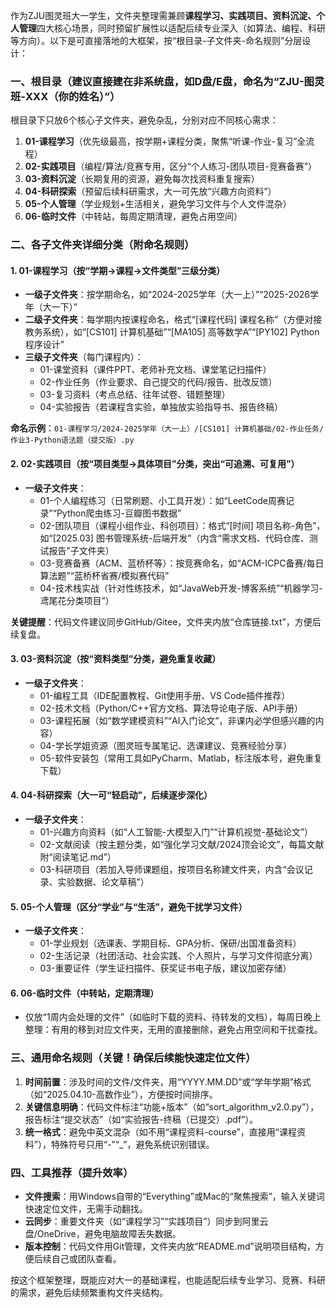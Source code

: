 作为ZJU图灵班大一学生，文件夹整理需兼顾**课程学习、实践项目、资料沉淀、个人管理**四大核心场景，同时预留扩展性以适配后续专业深入（如算法、编程、科研等方向）。以下是可直接落地的大框架，按“根目录-子文件夹-命名规则”分层设计：


### 一、根目录（建议直接建在非系统盘，如D盘/E盘，命名为“ZJU-图灵班-XXX（你的姓名）”）
根目录下只放6个核心子文件夹，避免杂乱，分别对应不同核心需求：
1. **01-课程学习**（优先级最高，按学期+课程分类，聚焦“听课-作业-复习”全流程）
2. **02-实践项目**（编程/算法/竞赛专用，区分“个人练习-团队项目-竞赛备赛”）
3. **03-资料沉淀**（长期复用的资源，避免每次找资料重复搜索）
4. **04-科研探索**（预留后续科研需求，大一可先放“兴趣方向资料”）
5. **05-个人管理**（学业规划+生活相关，避免学习文件与个人文件混杂）
6. **06-临时文件**（中转站，每周定期清理，避免占用空间）


### 二、各子文件夹详细分类（附命名规则）
#### 1. 01-课程学习（按“学期→课程→文件类型”三级分类）
- **一级子文件夹**：按学期命名，如“2024-2025学年（大一上）”“2025-2026学年（大一下）”  
- **二级子文件夹**：每学期内按课程命名，格式“[课程代码] 课程名称”（方便对接教务系统），如“[CS101] 计算机基础”“[MA105] 高等数学A”“[PY102] Python程序设计”  
- **三级子文件夹**（每门课程内）：
  - 01-课堂资料（课件PPT、老师补充文档、课堂笔记扫描件）
  - 02-作业任务（作业要求、自己提交的代码/报告、批改反馈）
  - 03-复习资料（考点总结、往年试卷、错题整理）
  - 04-实验报告（若课程含实验，单独放实验指导书、报告终稿）

**命名示例**：`01-课程学习/2024-2025学年（大一上）/[CS101] 计算机基础/02-作业任务/作业3-Python语法题（提交版）.py`


#### 2. 02-实践项目（按“项目类型→具体项目”分类，突出“可追溯、可复用”）
- **一级子文件夹**：
  - 01-个人编程练习（日常刷题、小工具开发）：如“LeetCode周赛记录”“Python爬虫练习-豆瓣图书数据”
  - 02-团队项目（课程小组作业、科创项目）：格式“[时间] 项目名称-角色”，如“[2025.03] 图书管理系统-后端开发”（内含“需求文档、代码仓库、测试报告”子文件夹）
  - 03-竞赛备赛（ACM、蓝桥杯等）：按竞赛命名，如“ACM-ICPC备赛/每日算法题”“蓝桥杯省赛/模拟赛代码”
  - 04-技术栈实战（针对性练技术，如“JavaWeb开发-博客系统”“机器学习-鸢尾花分类项目”）

**关键提醒**：代码文件建议同步GitHub/Gitee，文件夹内放“仓库链接.txt”，方便后续复盘。


#### 3. 03-资料沉淀（按“资料类型”分类，避免重复收藏）
- **一级子文件夹**：
  - 01-编程工具（IDE配置教程、Git使用手册、VS Code插件推荐）
  - 02-技术文档（Python/C++官方文档、算法导论电子版、API手册）
  - 03-课程拓展（如“数学建模资料”“AI入门论文”，非课内必学但感兴趣的内容）
  - 04-学长学姐资源（图灵班专属笔记、选课建议、竞赛经验分享）
  - 05-软件安装包（常用工具如PyCharm、Matlab，标注版本号，避免重复下载）


#### 4. 04-科研探索（大一可“轻启动”，后续逐步深化）
- **一级子文件夹**：
  - 01-兴趣方向资料（如“人工智能-大模型入门”“计算机视觉-基础论文”）
  - 02-文献阅读（按主题分类，如“强化学习文献/2024顶会论文”，每篇文献附“阅读笔记.md”）
  - 03-科研项目（若加入导师课题组，按项目名称建文件夹，内含“会议记录、实验数据、论文草稿”）


#### 5. 05-个人管理（区分“学业”与“生活”，避免干扰学习文件）
- **一级子文件夹**：
  - 01-学业规划（选课表、学期目标、GPA分析、保研/出国准备资料）
  - 02-生活记录（社团活动、社会实践、个人照片，与学习文件彻底分离）
  - 03-重要证件（学生证扫描件、获奖证书电子版，建议加密存储）


#### 6. 06-临时文件（中转站，定期清理）
- 仅放“1周内会处理的文件”（如临时下载的资料、待转发的文档），每周日晚上整理：有用的移到对应文件夹，无用的直接删除，避免占用空间和干扰查找。


### 三、通用命名规则（关键！确保后续能快速定位文件）
1. **时间前置**：涉及时间的文件/文件夹，用“YYYY.MM.DD”或“学年学期”格式（如“2025.04.10-高数作业”），方便按时间排序。  
2. **关键信息明确**：代码文件标注“功能+版本”（如“sort_algorithm_v2.0.py”），报告标注“提交状态”（如“实验报告-终稿（已提交）.pdf”）。  
3. **统一格式**：避免中英文混杂（如不用“课程资料-course”，直接用“课程资料”），特殊符号只用“-”“_”，避免系统识别错误。


### 四、工具推荐（提升效率）
- **文件搜索**：用Windows自带的“Everything”或Mac的“聚焦搜索”，输入关键词快速定位文件，无需手动翻找。  
- **云同步**：重要文件夹（如“课程学习”“实践项目”）同步到阿里云盘/OneDrive，避免电脑故障丢失数据。  
- **版本控制**：代码文件用Git管理，文件夹内放“README.md”说明项目结构，方便后续自己或团队查看。

按这个框架整理，既能应对大一的基础课程，也能适配后续专业学习、竞赛、科研的需求，避免后续频繁重构文件夹结构。
